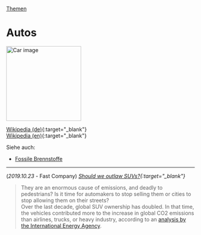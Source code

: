 [Themen](../themen.html)   

# Autos

<img src="https://upload.wikimedia.org/wikipedia/commons/e/e6/VOLKSWAGENS_ON_PIER_-_NARA_-_542638.jpg" height="200" alt="Car image">

[Wikipedia (de)](https://de.wikipedia.org/wiki/Automobil){:target="_blank"}   
[Wikipedia (en)](https://en.wikipedia.org/wiki/Car){:target="_blank"}   

Siehe auch:
* [Fossile Brennstoffe](oel-kohle-gas.html)

---

(_2019.10.23_ - Fast Company) *[Should we outlaw SUVs?](https://www.fastcompany.com/90420280/should-we-ban-suvs){:target="_blank"}*   
> They are an enormous cause of emissions, and deadly to pedestrians? Is it time for automakers to stop selling them or cities to stop allowing them on their streets?   
Over the last decade, global SUV ownership has doubled. In that time, the vehicles contributed more to the increase in global CO2 emissions than airlines, trucks, or heavy industry, according to an [analysis by the International Energy Agency](https://www.iea.org/newsroom/news/2019/october/growing-preference-for-suvs-challenges-emissions-reductions-in-passenger-car-mark.html).
